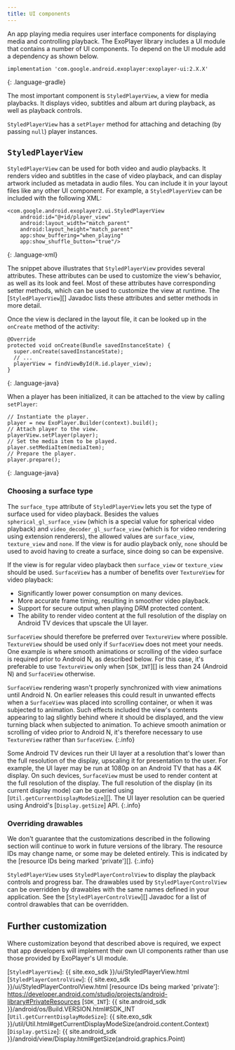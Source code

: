```yaml
---
title: UI components
---
```


An app playing media requires user interface components for displaying media and
controlling playback. The ExoPlayer library includes a UI module that contains
a number of UI components. To depend on the UI module add a dependency as shown
below.

~~~
implementation 'com.google.android.exoplayer:exoplayer-ui:2.X.X'
~~~
{: .language-gradle}

The most important component is `StyledPlayerView`, a view for media
playbacks. It displays video, subtitles and album art during playback, as
well as playback controls.

`StyledPlayerView` has a `setPlayer` method for attaching and detaching (by
passing `null`) player instances.

## `StyledPlayerView` ##

`StyledPlayerView` can be used for both video and audio playbacks. It renders
video and subtitles in the case of video playback, and can display artwork
included as metadata in audio files. You can include it in your layout files
like any other UI component. For example, a `StyledPlayerView` can be included
with the following XML:

~~~
<com.google.android.exoplayer2.ui.StyledPlayerView
    android:id="@+id/player_view"
    android:layout_width="match_parent"
    android:layout_height="match_parent"
    app:show_buffering="when_playing"
    app:show_shuffle_button="true"/>
~~~
{: .language-xml}

The snippet above illustrates that `StyledPlayerView` provides several
attributes. These attributes can be used to customize the view's behavior, as
well as its look and feel. Most of these attributes have corresponding setter
methods, which can be used to customize the view at runtime. The
[`StyledPlayerView`][] Javadoc lists these attributes and setter methods in
more detail.

Once the view is declared in the layout file, it can be looked up in the
`onCreate` method of the activity:

~~~
@Override
protected void onCreate(Bundle savedInstanceState) {
  super.onCreate(savedInstanceState);
  // ...
  playerView = findViewById(R.id.player_view);
}
~~~
{: .language-java}

When a player has been initialized, it can be attached to the view by calling
`setPlayer`:

~~~
// Instantiate the player.
player = new ExoPlayer.Builder(context).build();
// Attach player to the view.
playerView.setPlayer(player);
// Set the media item to be played.
player.setMediaItem(mediaItem);
// Prepare the player.
player.prepare();
~~~
{: .language-java}

### Choosing a surface type ###

The `surface_type` attribute of `StyledPlayerView` lets you set the type of
surface used for video playback. Besides the values `spherical_gl_surface_view`
(which is a special value for spherical video playback) and
`video_decoder_gl_surface_view` (which is for video rendering using extension
renderers), the allowed values are `surface_view`, `texture_view` and `none`. If
the view is for audio playback only, `none` should be used to avoid having to
create a surface, since doing so can be expensive.

If the view is for regular video playback then `surface_view` or `texture_view`
should be used. `SurfaceView` has a number of benefits over `TextureView` for
video playback:

* Significantly lower power consumption on many devices.
* More accurate frame timing, resulting in smoother video playback.
* Support for secure output when playing DRM protected content.
* The ability to render video content at the full resolution of the display on
  Android TV devices that upscale the UI layer.

`SurfaceView` should therefore be preferred over `TextureView` where possible.
`TextureView` should be used only if `SurfaceView` does not meet your needs. One
example is where smooth animations or scrolling of the video surface is required
prior to Android N, as described below. For this case, it's preferable to use
`TextureView` only when [`SDK_INT`][] is less than 24 (Android N) and
`SurfaceView` otherwise.

`SurfaceView` rendering wasn't properly synchronized with view animations until
Android N. On earlier releases this could result in unwanted effects when a
`SurfaceView` was placed into scrolling container, or when it was subjected to
animation. Such effects included the view's contents appearing to lag slightly
behind where it should be displayed, and the view turning black when subjected
to animation. To achieve smooth animation or scrolling of video prior to Android
N, it's therefore necessary to use `TextureView` rather than `SurfaceView`.
{:.info}

Some Android TV devices run their UI layer at a resolution that's lower than the
full resolution of the display, upscaling it for presentation to the user. For
example, the UI layer may be run at 1080p on an Android TV that has a 4K
display. On such devices, `SurfaceView` must be used to render content at the
full resolution of the display. The full resolution of the display (in its
current display mode) can be queried using [`Util.getCurrentDisplayModeSize`][].
The UI layer resolution can be queried using Android's [`Display.getSize`] API.
{:.info}

### Overriding drawables ###

We don't guarantee that the customizations described in the following section
will continue to work in future versions of the library. The resource IDs may
change name, or some may be deleted entirely. This is indicated by the
[resource IDs being marked 'private'][].
{:.info}

`StyledPlayerView` uses `StyledPlayerControlView` to display the playback
controls and progress bar. The drawables used by `StyledPlayerControlView` can
be overridden by drawables with the same names defined in your application. See
the [`StyledPlayerControlView`][] Javadoc for a list of control drawables that
can be overridden.

## Further customization ##

Where customization beyond that described above is required, we expect that app
developers will implement their own UI components rather than use those provided
by ExoPlayer's UI module.

[`StyledPlayerView`]: {{ site.exo_sdk }}/ui/StyledPlayerView.html
[`StyledPlayerControlView`]: {{ site.exo_sdk }}/ui/StyledPlayerControlView.html
[resource IDs being marked 'private']: https://developer.android.com/studio/projects/android-library#PrivateResources
[`SDK_INT`]: {{ site.android_sdk }}/android/os/Build.VERSION.html#SDK_INT
[`Util.getCurrentDisplayModeSize`]: {{ site.exo_sdk }}/util/Util.html#getCurrentDisplayModeSize(android.content.Context)
[`Display.getSize`]: {{ site.android_sdk }}/android/view/Display.html#getSize(android.graphics.Point)
